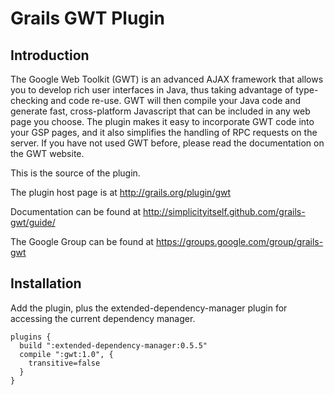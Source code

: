 # Grails GWT Plugin

## Introduction

The Google Web Toolkit (GWT) is an advanced AJAX framework that allows you to develop rich user interfaces in Java, thus taking advantage of type-checking and code re-use. GWT will then compile your Java code and generate fast, cross-platform Javascript that can be included in any web page you choose.
The plugin makes it easy to incorporate GWT code into your GSP pages, and it also simplifies the handling of RPC requests on the server. If you have not used GWT before, please read the documentation on the GWT website.


This is the source of the plugin.

The plugin host page is at http://grails.org/plugin/gwt

Documentation can be found at http://simplicityitself.github.com/grails-gwt/guide/

The Google Group can be found at https://groups.google.com/group/grails-gwt


## Installation

Add the plugin, plus the extended-dependency-manager plugin for accessing the current dependency manager.

```
plugins {
  build ":extended-dependency-manager:0.5.5"
  compile ":gwt:1.0", {
    transitive=false
  }
}
```

